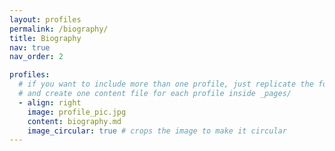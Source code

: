 ```yaml
---
layout: profiles
permalink: /biography/
title: Biography
nav: true
nav_order: 2

profiles:
  # if you want to include more than one profile, just replicate the following block
  # and create one content file for each profile inside _pages/
  - align: right
    image: profile_pic.jpg
    content: biography.md
    image_circular: true # crops the image to make it circular
---
```

